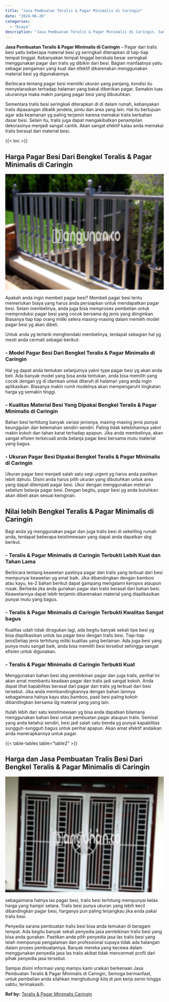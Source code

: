```yaml
---
title: "Jasa Pembuatan Teralis & Pagar Minimalis di Caringin"
date: "2024-06-26"
categories: 
  - "biaya"
description: "Jasa Pembuatan Teralis & Pagar Minimalis di Caringin. Sampai disini informasi yang mampu kami uraikan berkenaan Jasa Pembuatan Teralis & Pagar Minimalis di C..."
---
```


**Jasa Pembuatan Teralis & Pagar Minimalis di Caringin** – Pagar dan tralis besi yaitu beberapa material besi yg seringkali diterapkan di tiap-tiap tempat tinggal. Kebanyakan tempat tinggal berskala besar seringkali menggunakan pagar dan tralis yg dibikin dari besi. Bagian manfaatnya yaitu sebagai pengaman yang kuat dan efektif dikarenakan menggunakan material besi yg digunakannya.

Berbicara tentang pagar besi memiliki ukuran yang panjang, kondisi itu menyelaraskan terhadap halaman yang bakal diberikan pagar. Semakin luas ukurannya maka makin panjang pagar besi yang dibutuhkan.

Sementara tralis besi seringkali diterapkan di di dalam rumah, kebanyakan tralis dipasangan dibalik jendela, pintu dan area yang lain. Hal itu bertujuan agar ada keamanan yg paling terjamin karena memakai tralis berbahan dasar besi. Selain itu, tralis juga dapat mengakibatkan penampilan dekorasinya menjadi sangat cantik. Akan sangat efektif kalau anda memakai tralis berasal dari material besi.

{{< toc >}}

## Harga Pagar Besi Dari Bengkel Teralis & Pagar Minimalis di Caringin

![Jasa Pembuatan Teralis & Pagar Minimalis di Caringin](/images/pagar-minimalis-murah-66.png)

Apakah anda ingin membeli pagar besi? Membeli pagar besi tentu memerlukan biaya yang harus anda persiapkan untuk mendapatkan pagar besi. Selain membelinya, anda juga bisa memproses pembelian untuk memproduksi pagar besi yang cocok bersama dg jenis yang diinginkan. Biasanya tiap tiap orang miliki selera masing-masing dalam memilih model pagar besi yg akan dibeli.

Untuk anda yg tertarik menghendaki membelinya, terdapat sebagian hal yg mesti anda cermati sebagai berikut:
### \- Model Pagar Besi Dari Bengkel Teralis & Pagar Minimalis di Caringin

Hal yg dapat anda tentukan selanjutnya yakni type pagar besi yg akan anda beli. Ada banyak model yang bisa anda tentukan, anda bisa memilih yang cocok dengan yg di idamkan untuk ditaruh di halaman yang anda ingin aplikasikan. Biasanya makin rumit modelnya akan mempengaruhi tingkatan harga yg semakin tinggi.

### \- Kualitas Material Besi Yang Dipakai Bengkel Teralis & Pagar Minimalis di Caringin

Bahan besi terhitung banyak variasi jenisnya, masing-masing jenis punyai keunggulan dan kelemahan sendiri-sendiri. Paling tidak kelebihannya yakni makin kokoh dan tahan karat terhadap apapun. Jika anda membelinya, akan sangat efisien terkecuali anda belanja pagar besi bersama mutu material yang bagus.

### \- Ukuran Pagar Besi Dipakai Bengkel Teralis & Pagar Minimalis di Caringin

Ukuran pagar besi menjadi salah satu segi urgent yg harus anda pastikan lebih dahulu. Disini anda harus pilih ukuran yang dibutuhkan untuk area yang dapat ditempati pagar besi. Ukur dengan menggunakan meteran sebelum belanja pagar besi. Dengan begitu, pagar besi yg anda butuhkan akan dibeli akan sesuai keinginan.

## Nilai lebih Bengkel Teralis & Pagar Minimalis di Caringin

Bagi anda yg menggunakan pagar dan juga tralis besi di sekeliling rumah anda, terdapat beberapa keistimewaan yang dapat anda dapatkan sbg berikut.

### \- Teralis & Pagar Minimalis di Caringin Terbukti Lebih Kuat dan Tahan Lama

Berbicara tentang keawetan pastinya pagar dan tralis yang terbuat dari besi mempunyai keawetan yg amat baik. Jika dibandingkan dengan bamboo atau kayu, ke-2 bahan berikut dapat gampang mengalami keropos ataupun rusak. Berbeda jika anda gunakan pagar dan tralis berasal dari bahan besi. Keawetannya dapat lebih terjamin dikarenakan material yang diaplikasikan punyai mutu yang bagus.

### \- Teralis & Pagar Minimalis di Caringin Terbukti Kwalitas Sangat bagus

Kualitas udah tidak diragukan lagi, ada begitu banyak sekali tipe besi yg bisa diaplikasikan untuk las pagar besi dengan tralis besi. Tiap-tiap jenisSetiap jenis terhitung miliki kualitas yang berlainan. Ada juga besi yang punya mutu sangat baik, anda bisa memilih besi tersebut sehingga sangat efisien untuk digunakan.

### \- Teralis & Pagar Minimalis di Caringin Terbukti Kuat

Menggunakan bahan besi sbg pembikinan pagar dan juga tralis, perihal ini akan amat membantu keadaan pagar dan tralis jadi sangat kokoh. Anda dapat lihat kapabilitas berasal dari pagar dan tralis yg terbuat dari besi tersebut. Jika anda membandingkannya dengan bahan lainnya sebagaimana halnya kayu atau bamboo, pasti besi paling kokoh dibandingkan bersama dg material yang yang lain.

Itulah lebih dari satu keistimewaan yg bisa anda dapatkan bilamana menggunakan bahan besi untuk pembuatan pagar ataupun tralis. Semisal yang anda ketahui sendiri, besi jadi salah satu benda yg punyai kapabilitas sungguh-sungguh bagus untuk perihal apapun. Akan amat efektif andaikan anda menerapkannya untuk pagar.

{{< table-tables table="table2" >}}

## Harga dan Jasa Pembuatan Tralis Besi Dari Bengkel Teralis & Pagar Minimalis di Caringin

![Jasa Pembuatan Teralis & Pagar Minimalis di Caringin](/images/teralis-minimalis-murah-17.png)

sebagaimana halnya las pagar besi, tralis besi terhitung mempunyai kelas harga yang hampir setara. Tralis besi punya ukuran yang lebih kecil dibandingkan pagar besi, harganya pun paling terjangkau jika anda pakai tralis besi.

Penyedia sarana pembuatan tralis besi bisa anda temukan di beragam tempat. Ada begitu banyak sekali penyedia jasa pembikinan tralis besi yang bisa anda gunakan. Pastikan anda pilih penyedia jasa las tralis besi yang telah mempunyai pengalaman dan professional supaya tidak ada halangan dalam proses pembuatannya. Banyak mereka yang kecewa dalam menggunakan penyedia jasa las tralis akibat tidak mencermati profil dari pihak penyedia jasa tersebut.

Sampai disini informasi yang mampu kami uraikan berkenaan Jasa Pembuatan Teralis & Pagar Minimalis di Caringin, Semoga bermanfaat, untuk pembelian anda silahkan menghubungi kita di jam kerja senin hingga sabtu, terimakasih.

**Ref by:** [Teralis & Pagar Minimalis Caringin](https://id.wikipedia.org/wiki/Teralis)
